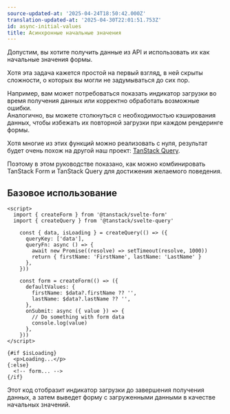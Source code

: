 ```yaml
---
source-updated-at: '2025-04-24T18:50:42.000Z'
translation-updated-at: '2025-04-30T22:01:51.753Z'
id: async-initial-values
title: Асинхронные начальные значения
---
```


Допустим, вы хотите получить данные из API и использовать их как начальные значения формы.

Хотя эта задача кажется простой на первый взгляд, в ней скрыты сложности, о которых вы могли не задумываться до сих пор.

Например, вам может потребоваться показать индикатор загрузки во время получения данных или корректно обработать возможные ошибки.  
Аналогично, вы можете столкнуться с необходимостью кэширования данных, чтобы избежать их повторной загрузки при каждом рендеринге формы.

Хотя многие из этих функций можно реализовать с нуля, результат будет очень похож на другой наш проект: [TanStack Query](https://tanstack.com/query).

Поэтому в этом руководстве показано, как можно комбинировать TanStack Form и TanStack Query для достижения желаемого поведения.

## Базовое использование

```svelte
<script>
  import { createForm } from '@tanstack/svelte-form'
  import { createQuery } from '@tanstack/svelte-query'

    const { data, isLoading } = createQuery(() => ({
      queryKey: ['data'],
      queryFn: async () => {
        await new Promise((resolve) => setTimeout(resolve, 1000))
        return { firstName: 'FirstName', lastName: 'LastName' }
      },
    }))

    const form = createForm(() => ({
      defaultValues: {
        firstName: $data?.firstName ?? '',
        lastName: $data?.lastName ?? '',
      },
      onSubmit: async ({ value }) => {
        // Do something with form data
        console.log(value)
      },
    }))
</script>

{#if $isLoading}
  <p>Loading...</p>
{:else}
  <!-- form... -->
{/if}
```

Этот код отобразит индикатор загрузки до завершения получения данных, а затем выведет форму с загруженными данными в качестве начальных значений.
